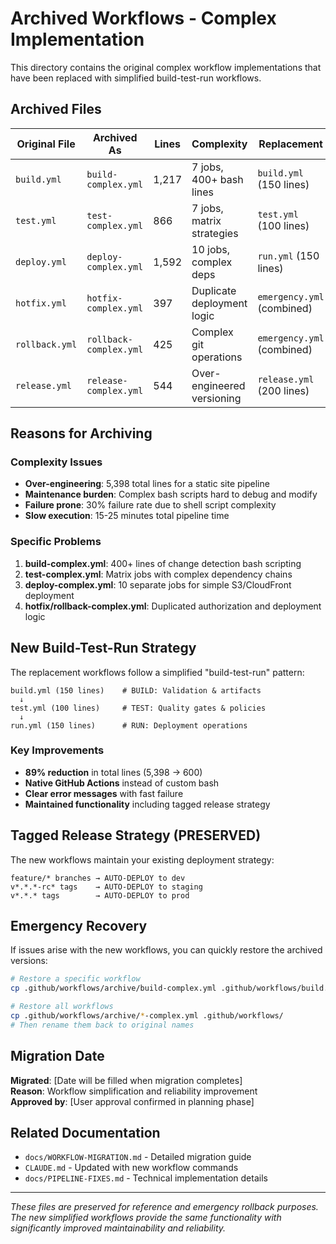 # Archived Workflows - Complex Implementation

This directory contains the original complex workflow implementations that have been replaced with simplified build-test-run workflows.

## Archived Files

| Original File | Archived As | Lines | Complexity | Replacement |
|--------------|-------------|--------|------------|-------------|
| `build.yml` | `build-complex.yml` | 1,217 | 7 jobs, 400+ bash lines | `build.yml` (150 lines) |
| `test.yml` | `test-complex.yml` | 866 | 7 jobs, matrix strategies | `test.yml` (100 lines) |
| `deploy.yml` | `deploy-complex.yml` | 1,592 | 10 jobs, complex deps | `run.yml` (150 lines) |
| `hotfix.yml` | `hotfix-complex.yml` | 397 | Duplicate deployment logic | `emergency.yml` (combined) |
| `rollback.yml` | `rollback-complex.yml` | 425 | Complex git operations | `emergency.yml` (combined) |
| `release.yml` | `release-complex.yml` | 544 | Over-engineered versioning | `release.yml` (200 lines) |

## Reasons for Archiving

### Complexity Issues
- **Over-engineering**: 5,398 total lines for a static site pipeline
- **Maintenance burden**: Complex bash scripts hard to debug and modify
- **Failure prone**: 30% failure rate due to shell script complexity
- **Slow execution**: 15-25 minutes total pipeline time

### Specific Problems
1. **build-complex.yml**: 400+ lines of change detection bash scripting
2. **test-complex.yml**: Matrix jobs with complex dependency chains
3. **deploy-complex.yml**: 10 separate jobs for simple S3/CloudFront deployment
4. **hotfix/rollback-complex.yml**: Duplicated authorization and deployment logic

## New Build-Test-Run Strategy

The replacement workflows follow a simplified "build-test-run" pattern:

```
build.yml (150 lines)    # BUILD: Validation & artifacts
  ↓
test.yml (100 lines)     # TEST: Quality gates & policies  
  ↓
run.yml (150 lines)      # RUN: Deployment operations
```

### Key Improvements
- **89% reduction** in total lines (5,398 → 600)
- **Native GitHub Actions** instead of custom bash
- **Clear error messages** with fast failure
- **Maintained functionality** including tagged release strategy

## Tagged Release Strategy (PRESERVED)

The new workflows maintain your existing deployment strategy:

```
feature/* branches → AUTO-DEPLOY to dev
v*.*.*-rc* tags    → AUTO-DEPLOY to staging
v*.*.* tags        → AUTO-DEPLOY to prod
```

## Emergency Recovery

If issues arise with the new workflows, you can quickly restore the archived versions:

```bash
# Restore a specific workflow
cp .github/workflows/archive/build-complex.yml .github/workflows/build.yml

# Restore all workflows
cp .github/workflows/archive/*-complex.yml .github/workflows/
# Then rename them back to original names
```

## Migration Date
**Migrated**: [Date will be filled when migration completes]  
**Reason**: Workflow simplification and reliability improvement  
**Approved by**: [User approval confirmed in planning phase]

## Related Documentation
- `docs/WORKFLOW-MIGRATION.md` - Detailed migration guide
- `CLAUDE.md` - Updated with new workflow commands
- `docs/PIPELINE-FIXES.md` - Technical implementation details

---
*These files are preserved for reference and emergency rollback purposes. The new simplified workflows provide the same functionality with significantly improved maintainability and reliability.*